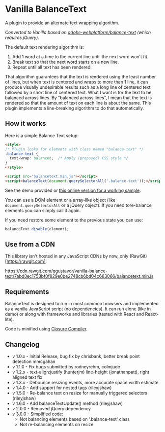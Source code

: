 # Vanilla BalanceText

A plugin to provide an alternate text wrapping algorithm.

*Converted to Vanilla based on [adobe-webplatform/balance-text](https://github.com/adobe-webplatform/balance-text) (which requires jQuery).*

The default text rendering algorithm is:

1. Add 1 word at a time to the current line until the next word won't fit.
2. Break text so that the next word starts on a new line.
3. Repeat until all text has been rendered.

That algorithm guarantees that the text is rendered using the least number of lines, but when text is centered and wraps to more than 1 line, it can produce visually undesirable results such as a long line of centered text followed by a short line of centered text. What I want is for the text to be balanced across lines. By "balanced across lines", I mean that the text is rendered so that the amount of text on each line is about the same. This plugin implements a line-breaking algorithm to do that automatically.

## How it works
Here is a simple Balance Text setup:

```html
<style>
/* Plugin looks for elements with class named "balance-text" */
.balance-text {
  text-wrap: balanced;  /* Apply (proposed) CSS style */
}
</style>

<script src="balancetext.min.js"></script>
<script>balanceText(document.querySelectorAll('.balance-text'));</script>
```

See the demo provided or [this online version for a working sample](https://qgustavor.github.io/vanilla-balance-text/demo/index.html).

You can use a DOM element or a array-like object (like `document.querySelectorAll`
or a jQuery object). If you need tore-balance elements you can simply call it again.

If you need restore some element to the previous state you can use:

```javascript
balanceText.disable(element);
```

## Use from a CDN

This library isn't hosted in any JavaScript CDNs by now, only (RawGit)[https://rawgit.com]:

https://cdn.rawgit.com/qgustavor/vanilla-balance-text/7abd0ec1753bf0f829e0be2748cb6bd04c683066/balancetext.min.js

## Requirements
BalanceText is designed to run in most common browsers and implemented as a
vanilla JavaScript script (no dependencies). It can run alone (like in demo) or
along with frameworks and libraries (tested with React and React-lite).

Code is minified using [Closure Compiler](https://developers.google.com/closure/compiler/).

## Changelog
* v 1.0.x - Initial Release, bug fix by chrisbank, better break point detection mmcgahan
* v 1.1.0 - Fix bugs submitted by rodneyrehm, colmjude
* v 1.2.x - text-align:justify (hunterjm) line-height (jonathanpatt), right aligned text fix
* v 1.3.x - Debounce resizing events, more accurate space width estimate
* v 1.4.0 - Add support for nested tags (rileyjshaw)
* v 1.5.0 - Re-balance text on resize for manually triggered selectors (rileyjshaw)
* v 1.6.0 - Add balanceTextUpdate() method (rileyjshaw)
* v 2.0.0 - Removed jQuery dependency
* v 3.0.0 - Simplified code:
    * Not balancing elements based on '.balance-text' class
    * Not re-balancing elements on resize
